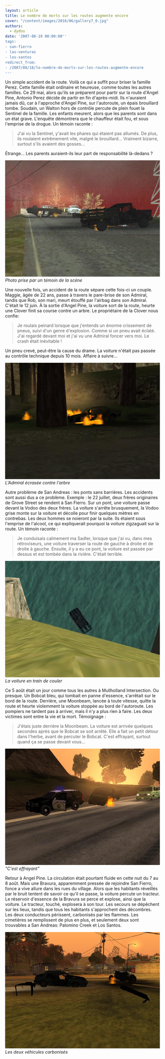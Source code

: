 ```yaml
---
layout: article
title: Le nombre de morts sur les routes augmente encore
cover: "/content/images/2016/06/gallery7_0.jpg"
authors:
  - dydou
date: '2007-08-19 00:00:00''
tags:
- san-fierro
- las-venturas
- los-santos
redirect_from:
- /2007/08/18/le-nombre-de-morts-sur-les-routes-augmente-encore
---
```


Un simple accident de la route. Voilà ce qui a suffit pour briser la famille Perez. Cette famille était ordinaire et heureuse, comme toutes les autres familles. Ce 29 mai, alors qu'ils se préparent pour partir sur la route d'Angel Pine, Antonio Perez décide de partir en fin d'après-midi. Ils n'auraient jamais dû, car à l'approche d'Angel Pine, sur l'autoroute, un épais brouillard tombe. Soudain, un Walton hors de contrôle percute de plein fouet la Sentinel de la famille. Les enfants meurent, alors que les parents sont dans un état grave. L'enquête démontrera que le chauffeur était fou, et sous l'emprise de la drogue. Un témoin raconte :

> J'ai vu la Sentinel, y'avait les phares qui étaient pas allumés. De plus, ils roulaient extrêmement vite, malgré le brouillard... Vraiment bizarre, surtout s'ils avaient des gosses...

Étrange... Les parents auraient-ils leur part de responsabilité là-dedans ?

![Photo prise par un témoin de la scène](/content/images/2016/06/gallery8.jpg)
_Photo prise par un témoin de la scène_

Une nouvelle fois, un accident de la route sépare cette fois-ci un couple. Maggie, âgée de 22 ans, passe à travers le pare-brise de son Admiral, tandis que Rob, son mari, meurt étouffé par l'airbag dans son Admiral. C'était le 12 juin. À la sortie d'Angel Pine, la voiture sort de la route, heurte une Clover finit sa course contre un arbre. Le propriétaire de la Clover nous confie:

> Je roulais peinard lorsque que j'entends un énorme crissement de pneus, suivi d'un genre d'explosion. Comme si un pneu avait éclaté. J'ai regardé devant moi et j'ai vu une Admiral foncer vers moi. Le crash était inévitable !

Un pneu crevé, peut-être la cause du drame. La voiture n'était pas passée au contrôle technique depuis 10 mois. Affaire à suivre...

![L'Admiral écrasée contre l'arbre](/content/images/2016/06/gallery5.jpg)
_L'Admiral écrasée contre l'arbre_

Autre problème de San Andreas : les ponts sans barrières. Les accidents sont aussi dus a ce problème. Exemple : le 22 juillet, deux frères originaires de Grove Street se rendent à San Fierro. Sur un pont, une voiture passe devant la Vodoo des deux frères. La voiture s'arrête brusquement, la Vodoo grise monte sur la voiture et décolle pour finir quelques mètres en contrebas. Les deux hommes se noieront par la suite. Ils étaient sous l'emprise de l'alcool, ce qui expliquerait pourquoi la voiture zigzaguait sur la route. Un témoin raconte :

> Je conduisais calmement ma Sadler, lorsque que j'ai vu, dans mes rétroviseurs, une voiture traverser la route de gauche à droite et de droite à gauche. Ensuite, il y a eu ce pont, la voiture est passée par dessus et est tombée dans la rivière. C'était terrible.

![La voiture en train de couler](/content/images/2016/06/gallery6.jpg)
_La voiture en train de couler_

Ce 5 août était un jour comme tous les autres à Mullholland Intersection. Ou presque. Un Bobcat bleu, qui tombait en panne d'essence, s'arrêtait sur le bord de la route. Derrière, une Moonbeam, lancée à toute vitesse, quitte la route et heurte violemment la voiture stoppée au bord de l'autoroute. Les pompiers ne tardent pas à arriver, mais il n'y a plus rien à faire. Les deux victimes sont entre la vie et la mort. Témoignage :

> J'étais juste derrière la Moonbeam. La voiture est arrivée quelques secondes après que le Bobcat se soit arrêté. Elle a fait un petit détour dans l'herbe, avant de percuter le Bobcat. C'est effrayant, surtout quand ça se passe devant vous...

!["C'est effrayant"](/content/images/2016/06/gallery7.jpg)
_"C'est effrayant"_

Retour à Angel Pine. La circulation était pourtant fluide en cette nuit du 7 au 8 août. Mais une Bravura, apparemment pressée de rejoindre San Fierro, fonce a vive allure dans les rues du village. Alors que les habitants réveillés par le bruit tentent de savoir ce qu'il se passe, la voiture percute un tracteur. Le réservoir d'essence de la Bravura se perce et explose, ainsi que la voiture. Le tracteur, touché, explosera à son tour. Les secours se dépêchent sur les lieux, tandis que tous les habitants s'approchent des décombres. Les deux conducteurs périssent, carbonisés par les flammes. Les cimetières se remplissent de plus en plus, et seulement deux sont trouvables a San Andreas: Palomino Creek et Los Santos.

![Les deux véhicules carbonisés](/content/images/2016/06/gallery3.jpg)
_Les deux véhicules carbonisés_